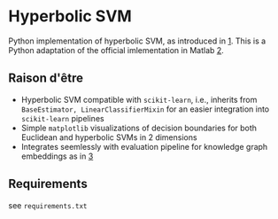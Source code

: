 # Hyperbolic SVM

Python implementation of hyperbolic SVM, as introduced in [1]. This is a Python
adaptation of the official imlementation in Matlab [2]. 

## Raison d'être

* Hyperbolic SVM compatible with `scikit-learn`, i.e., inherits from
  `BaseEstimator, LinearClassifierMixin` for an easier integration into
  `scikit-learn` pipelines
* Simple `matplotlib` visualizations of decision boundaries for both Euclidean
  and hyperbolic SVMs in 2 dimensions
* Integrates seemlessly with evaluation pipeline for knowledge graph embeddings
  as in [3]

## Requirements

see `requirements.txt`

[1]: https://arxiv.org/abs/1806.00437
[2]: https://github.com/hhcho/hyplinear
[3]: https://github.com/plumdeq/neuro-kglink
